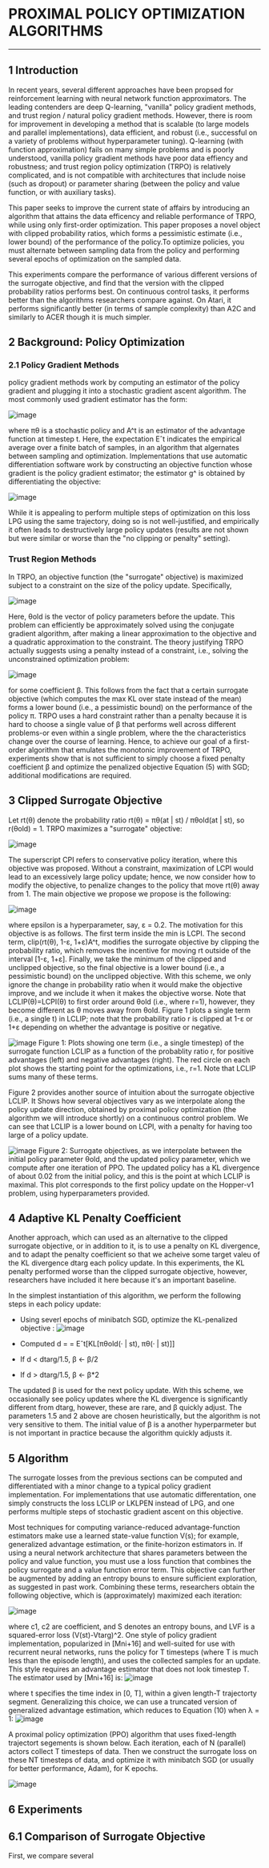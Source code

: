 # PROXIMAL POLICY OPTIMIZATION ALGORITHMS

---


## 1 Introduction


In recent years, several different approaches have been propsed for reinforcement learning with 
neural network function approximators. The leading contenders are deep Q-learning, "vanilla" 
policy gradient methods, and trust region / natural policy gradient methods. However, there is room
for improvement in developing a method that is scalable (to large models and parallel implementations),
data efficient, and robust (i.e., successful on a variety of problems without hyperparameter tuning).
Q-learning (with function approximation) fails on many simple problems and is poorly understood, 
vanilla policy gradient methods have poor data effiency and robustness; and trust region policy optimization
(TRPO) is relatively complicated, and is not compatible with architectures that include noise (such as dropout) or parameter sharing (between the policy and value function, or with auxiliary tasks).


This paper seeks to improve the current state of affairs by introducing an algorithm that attains the data efficency and reliable performance of TRPO, while using only first-order optimization.
This paper proposes a novel object with clipped probability ratios, which forms a pessimistic estimate (i.e., lower bound) of the performance of the policy.To optimize policies, you must alternate between sampling data from the policy and performing several epochs of optimization on the sampled data.


This experiments compare the performance of various different versions of the surrogate objective, and find that the version with the clipped probability ratios performs best. On continuous control tasks, it performs better than the algorithms researchers compare against. On Atari, it performs significantly better (in terms of sample complexity) than A2C and similarly to ACER though it is much simpler.


## 2 Background: Policy Optimization


### 2.1 Policy Gradient Methods


policy gradient methods work by computing an estimator of the policy gradient and plugging it into a stochastic gradient ascent algorithm. The most commonly used gradient estimator has the form:


![image](https://github.com/user-attachments/assets/e9077a34-62ea-49a8-a9bf-10d5eb51c53b)

where πθ is a stochastic policy and A^t is an estimator of the advantage function at timestep t.
Here, the expectation Eˆt indicates the empirical average over a finite batch of samples, in an 
algorithm that algernates between sampling and optimization. Implementations that use automatic
differentiation software work by constructing an objective function whose gradient is the policy
gradient estimator; the estimator g^ is obtained by differentiating the objective:


![image](https://github.com/user-attachments/assets/abacfe8c-c2f8-4540-9f2c-b4603d10aefd)


While it is appealing to perform multiple steps of optimization on this loss LPG using the same 
trajectory, doing so is not well-justified, and empirically it often leads to destructively large policy
updates (results are not shown but were similar or worse than the "no clipping or penalty" setting).


### Trust Region Methods


In TRPO, an objective function (the "surrogate" objective) is maximized subject to a constraint on the
size of the policy update. Specifically,


![image](https://github.com/user-attachments/assets/f648a023-8554-49ae-92f8-5ca1ba3e7bfa)


Here, θold is the vector of policy parameters before the update. This problem can efficiently be approximately solved using the conjugate gradient algorithm, after making a linear approximation to the objective and a quadratic approximation to the constraint.
The theory justifying TRPO actually suggests using a penalty instead of a constraint, i.e., solving the unconstrained optimization problem:


![image](https://github.com/user-attachments/assets/4b63b692-38bc-49d7-8f0a-d952abd36099)


for some coefficient β. This follows from the fact that a certain surrogate objective (which computes the max KL over state instead of the mean) forms a lower bound (i.e., a pessimistic bound) on the performance of the policy π. TRPO uses a hard constraint rather than a penalty because it is hard to choose a single value of β that performs well across different problems-or even within a single problem, where the the characteristics change over the course of learning. Hence, to achieve our goal of a first-order algorithm that emulates the monotonic improvement of TRPO, experiments show that is not sufficient to simply choose a fixed penalty coefficient β and optimize the penalized objective Equation (5) with SGD; additional modifications are required.


## 3 Clipped Surrogate Objective


Let rt(θ) denote the probability ratio rt(θ) = πθ(at | st) / πθold(at | st), so r(θold) = 1. TRPO maximizes a "surrogate" objective:


![image](https://github.com/user-attachments/assets/cb61e113-6235-43c9-afc6-3cd11bbab220)


The superscript CPI refers to conservative policy iteration, where this objective was proposed. Without a constraint, maximization of LCPI would lead to an excessively large policy update; hence, we now consider how to modify the objective, to penalize changes to the policy that move rt(θ) away from 1.
The main objective we propose we propose is the following:


![image](https://github.com/user-attachments/assets/c2ebace9-20cd-4d69-8412-2cb6e9292d89)


where epsilon is a hyperparameter, say, ε = 0.2. The motivation for this objective is as follows. The first term inside the min is LCPI. The second term, clip(rt(θ), 1-ε, 1+ε)A^t, modifies the surrogate objective by clipping the probability ratio, which removes the incentive for moving rt outside of the interval [1-ε, 1+ε]. Finally, we take the minimum of the clipped and unclipped objective, so the final objective is a lower bound (i.e., a pessimistic bound) on the unclipped objective. With this scheme, we only ignore the change in probability ratio when it would make the objective improve, and we include it when it makes the objective worse. Note that LCLIP(θ)=LCPI(θ) to first order around θold (i.e., where r=1), however, they become different as θ moves away from θold. Figure 1 plots a single term (i.e., a single t) in LCLIP; note that the probability ratio r is clipped at 1-ε or 1+ε depending on whether the advantage is positive or negative.


![image](https://github.com/user-attachments/assets/21f594db-4595-4825-9bd6-621ce3f1fed9)
Figure 1: Plots showing one term (i.e., a single timestep) of the surrogate function LCLIP as a function of the probablity ratio r, for positive advantages (left) and negative advantages (right). The red circle on each plot shows the starting point for the optimizations, i.e., r=1. Note that LCLIP sums many of these terms.


Figure 2 provides another source of intuition about the surrogate objective LCLIP. It Shows how several objectives vary as we interpolate along the policy update direction, obtained by proximal policy optimization (the algorithm we will introduce shortly) on a continuous control problem. We can see that LCLIP is a lower bound on LCPI, with a penalty for having too large of a policy update.


![image](https://github.com/user-attachments/assets/e080a74f-f23f-4788-826b-ffc5e28f23d0)
Figure 2: Surrogate objectives, as we interpolate between the initial policy parameter θold, and the updated policy parameter, which we compute after one iteration of PPO. The updated policy has a KL divergence of about 0.02 from the initial policy, and this is the point at which LCLIP is maximal. This plot corresponds to the first policy update on the Hopper-v1 problem, using hyperparameters provided.


## 4 Adaptive KL Penalty Coefficient


Another approach, which can used as an alternative to the clipped surrogate objective, or in addition to it, is to use a penalty on KL divergence, and to adapt the penalty coefficient so that we acheive some target valeu of the KL divergence dtarg each policy update. In this experiments, the KL penalty performed worse than the clipped surrogate objective, however, researchers have included it here because it's an important baseline.


In the simplest instantiation of this algorithm, we perform the following steps in each policy update:


* Using severl epochs of minibatch SGD, optimize the KL-penalized objective :
![image](https://github.com/user-attachments/assets/ab22c3fd-3ec1-4718-b3aa-65d2544cc159)


* Computed d = = Eˆt[KL[πθold(· | st), πθ(· | st)]]
* If d < dtarg/1.5, β <- β/2
* If d > dtarg/1.5, β <- β*2


The updated β is used for the next policy update. With this scheme, we occasionally see policy updates where the KL divergence is significantly different from dtarg, however, these are rare, and β quickly adjust. The parameters 1.5 and 2 above are chosen heuristically, but the algorithm is not very sensitive to them. The initial value of β is a another hyperparmeter but is not important in practice because the algorithm quickly adjusts it.


## 5 Algorithm


The surrogate losses from the previous sections can be computed and differentiated with a minor change to a typical policy gradient implementation. For implementations that use automatic differentation, one simply constructs the loss LCLIP or LKLPEN instead of LPG, and one performs multiple steps of stochastic gradient ascent on this objective.


Most techniques for computing variance-reduced advantage-function estimators make use a learned state-value function V(s); for example, generalized advantage estimation, or the finite-horizon estimators in. If using a neural network architecture that shares parameters between the policy and value function, you must use a loss function that combines the policy surrogate and a value function error term. This objective can further be augmented by adding an entropy bouns to ensure sufficient exploration, as suggested in past work. Combining these terms, researchers obtain the following objective, which is (approximately) maximized each iteration:


![image](https://github.com/user-attachments/assets/73b64d6f-2849-41ff-a98c-090832a0b4be)


where c1, c2 are coefficient, and S denotes an entropy bouns, and LVF is a squared-error loss (V(st)-Vtarg)^2.
One style of policy gradient implementation, popularized in [Mni+16] and well-suited for use with recurrent neural networks, runs the policy for T timesteps (where T is much less than the episode length), and uses the collected samples for an update. This style requires an advantage estimator that does not look timestep T. The estimator used by [Mni+16] is:
![image](https://github.com/user-attachments/assets/e1d1469e-c0d9-4171-8a85-2c05ac8a9f80)


where t specifies the time index in [0, T], within a given length-T trajectorty segment. Generalizing this choice, we can use a truncated version of generalized advantage estimation, which reduces to Equation (10) when λ = 1:
![image](https://github.com/user-attachments/assets/a19c25df-5b76-4c39-b509-c0992f32e6df)


A proximal policy optimization (PPO) algorithm that uses fixed-length trajectort segements is shown below. Each iteration, each of N (parallel) actors collect T timesteps of data. Then we construct the surrogate loss on these NT timesteps of data, and optimize it with minibatch SGD (or usually for better performance, Adam), for K epochs.


![image](https://github.com/user-attachments/assets/056bb309-a1de-4190-885e-25e6d2275d57)


## 6 Experiments

## 6.1 Comparison of Surrogate Objective


First, we compare several 
